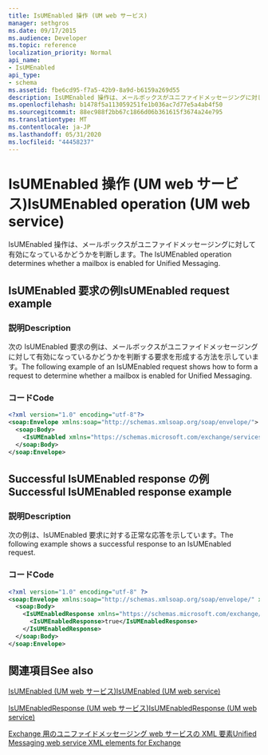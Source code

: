 ```yaml
---
title: IsUMEnabled 操作 (UM web サービス)
manager: sethgros
ms.date: 09/17/2015
ms.audience: Developer
ms.topic: reference
localization_priority: Normal
api_name:
- IsUMEnabled
api_type:
- schema
ms.assetid: fbe6cd95-f7a5-42b9-8a9d-b6159a269d55
description: IsUMEnabled 操作は、メールボックスがユニファイドメッセージングに対して有効になっているかどうかを判断します。
ms.openlocfilehash: b1478f5a113059251fe1b036ac7d77e5a4ab4f50
ms.sourcegitcommit: 88ec988f2bb67c1866d06b361615f3674a24e795
ms.translationtype: MT
ms.contentlocale: ja-JP
ms.lasthandoff: 05/31/2020
ms.locfileid: "44458237"
---
```

# <a name="isumenabled-operation-um-web-service"></a><span data-ttu-id="ca442-103">IsUMEnabled 操作 (UM web サービス)</span><span class="sxs-lookup"><span data-stu-id="ca442-103">IsUMEnabled operation (UM web service)</span></span>

<span data-ttu-id="ca442-104">IsUMEnabled 操作は、メールボックスがユニファイドメッセージングに対して有効になっているかどうかを判断します。</span><span class="sxs-lookup"><span data-stu-id="ca442-104">The IsUMEnabled operation determines whether a mailbox is enabled for Unified Messaging.</span></span>
  
## <a name="isumenabled-request-example"></a><span data-ttu-id="ca442-105">IsUMEnabled 要求の例</span><span class="sxs-lookup"><span data-stu-id="ca442-105">IsUMEnabled request example</span></span>

### <a name="description"></a><span data-ttu-id="ca442-106">説明</span><span class="sxs-lookup"><span data-stu-id="ca442-106">Description</span></span>

<span data-ttu-id="ca442-107">次の IsUMEnabled 要求の例は、メールボックスがユニファイドメッセージングに対して有効になっているかどうかを判断する要求を形成する方法を示しています。</span><span class="sxs-lookup"><span data-stu-id="ca442-107">The following example of an IsUMEnabled request shows how to form a request to determine whether a mailbox is enabled for Unified Messaging.</span></span>
  
### <a name="code"></a><span data-ttu-id="ca442-108">コード</span><span class="sxs-lookup"><span data-stu-id="ca442-108">Code</span></span>

```XML
<?xml version="1.0" encoding="utf-8"?>
<soap:Envelope xmlns:soap="http://schemas.xmlsoap.org/soap/envelope/">
  <soap:Body>
    <IsUMEnabled xmlns="https://schemas.microsoft.com/exchange/services/2006/messages" />
  </soap:Body>
</soap:Envelope>
```

## <a name="successful-isumenabled-response-example"></a><span data-ttu-id="ca442-109">Successful IsUMEnabled response の例</span><span class="sxs-lookup"><span data-stu-id="ca442-109">Successful IsUMEnabled response example</span></span>

### <a name="description"></a><span data-ttu-id="ca442-110">説明</span><span class="sxs-lookup"><span data-stu-id="ca442-110">Description</span></span>

<span data-ttu-id="ca442-111">次の例は、IsUMEnabled 要求に対する正常な応答を示しています。</span><span class="sxs-lookup"><span data-stu-id="ca442-111">The following example shows a successful response to an IsUMEnabled request.</span></span>
  
### <a name="code"></a><span data-ttu-id="ca442-112">コード</span><span class="sxs-lookup"><span data-stu-id="ca442-112">Code</span></span>

```XML
<?xml version="1.0" encoding="utf-8" ?>
<soap:Envelope xmlns:soap="http://schemas.xmlsoap.org/soap/envelope/" xmlns:xsi="http://www.w3.org/2001/XMLSchema-instance" xmlns:xsd="http://www.w3.org/2001/XMLSchema">
  <soap:Body>
    <IsUMEnabledResponse xmlns="https://schemas.microsoft.com/exchange/services/2006/messages">
      <IsUMEnabledResponse>true</IsUMEnabledResponse> 
    </IsUMEnabledResponse>
  </soap:Body>
</soap:Envelope>
```

## <a name="see-also"></a><span data-ttu-id="ca442-113">関連項目</span><span class="sxs-lookup"><span data-stu-id="ca442-113">See also</span></span>



[<span data-ttu-id="ca442-114">IsUMEnabled (UM web サービス)</span><span class="sxs-lookup"><span data-stu-id="ca442-114">IsUMEnabled (UM web service)</span></span>](isumenabled-um-web-service.md)
  
[<span data-ttu-id="ca442-115">IsUMEnabledResponse (UM web サービス)</span><span class="sxs-lookup"><span data-stu-id="ca442-115">IsUMEnabledResponse (UM web service)</span></span>](isumenabledresponse-um-web-service.md)


[<span data-ttu-id="ca442-116">Exchange 用のユニファイドメッセージング web サービスの XML 要素</span><span class="sxs-lookup"><span data-stu-id="ca442-116">Unified Messaging web service XML elements for Exchange</span></span>](unified-messaging-web-service-xml-elements-for-exchange.md)

